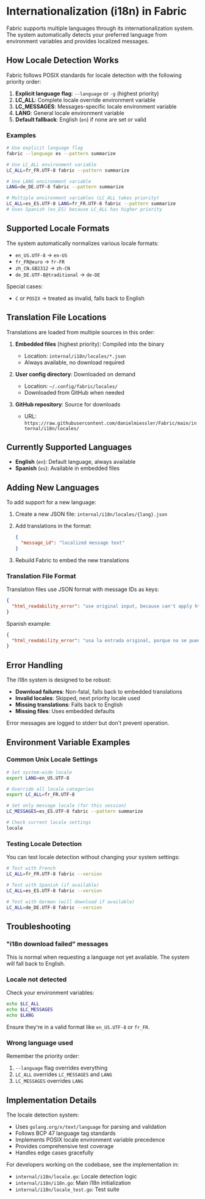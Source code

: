 # Internationalization (i18n) in Fabric

Fabric supports multiple languages through its internationalization system. The system automatically detects your preferred language from environment variables and provides localized messages.

## How Locale Detection Works

Fabric follows POSIX standards for locale detection with the following priority order:

1. **Explicit language flag**: `--language` or `-g` (highest priority)
2. **LC_ALL**: Complete locale override environment variable
3. **LC_MESSAGES**: Messages-specific locale environment variable
4. **LANG**: General locale environment variable
5. **Default fallback**: English (`en`) if none are set or valid

### Examples

```bash
# Use explicit language flag
fabric --language es --pattern summarize

# Use LC_ALL environment variable
LC_ALL=fr_FR.UTF-8 fabric --pattern summarize

# Use LANG environment variable
LANG=de_DE.UTF-8 fabric --pattern summarize

# Multiple environment variables (LC_ALL takes priority)
LC_ALL=es_ES.UTF-8 LANG=fr_FR.UTF-8 fabric --pattern summarize
# Uses Spanish (es_ES) because LC_ALL has higher priority
```

## Supported Locale Formats

The system automatically normalizes various locale formats:

- `en_US.UTF-8` → `en-US`
- `fr_FR@euro` → `fr-FR`
- `zh_CN.GB2312` → `zh-CN`
- `de_DE.UTF-8@traditional` → `de-DE`

Special cases:

- `C` or `POSIX` → treated as invalid, falls back to English

## Translation File Locations

Translations are loaded from multiple sources in this order:

1. **Embedded files** (highest priority): Compiled into the binary
   - Location: `internal/i18n/locales/*.json`
   - Always available, no download required

2. **User config directory**: Downloaded on demand
   - Location: `~/.config/fabric/locales/`
   - Downloaded from GitHub when needed

3. **GitHub repository**: Source for downloads
   - URL: `https://raw.githubusercontent.com/danielmiessler/Fabric/main/internal/i18n/locales/`

## Currently Supported Languages

- **English** (`en`): Default language, always available
- **Spanish** (`es`): Available in embedded files

## Adding New Languages

To add support for a new language:

1. Create a new JSON file: `internal/i18n/locales/{lang}.json`
2. Add translations in the format:

   ```json
   {
     "message_id": "localized message text"
   }
   ```

3. Rebuild Fabric to embed the new translations

### Translation File Format

Translation files use JSON format with message IDs as keys:

```json
{
  "html_readability_error": "use original input, because can't apply html readability"
}
```

Spanish example:

```json
{
  "html_readability_error": "usa la entrada original, porque no se puede aplicar la legibilidad de html"
}
```

## Error Handling

The i18n system is designed to be robust:

- **Download failures**: Non-fatal, falls back to embedded translations
- **Invalid locales**: Skipped, next priority locale used
- **Missing translations**: Falls back to English
- **Missing files**: Uses embedded defaults

Error messages are logged to stderr but don't prevent operation.

## Environment Variable Examples

### Common Unix Locale Settings

```bash
# Set system-wide locale
export LANG=en_US.UTF-8

# Override all locale categories
export LC_ALL=fr_FR.UTF-8

# Set only message locale (for this session)
LC_MESSAGES=es_ES.UTF-8 fabric --pattern summarize

# Check current locale settings
locale
```

### Testing Locale Detection

You can test locale detection without changing your system settings:

```bash
# Test with French
LC_ALL=fr_FR.UTF-8 fabric --version

# Test with Spanish (if available)
LC_ALL=es_ES.UTF-8 fabric --version

# Test with German (will download if available)
LC_ALL=de_DE.UTF-8 fabric --version
```

## Troubleshooting

### "i18n download failed" messages

This is normal when requesting a language not yet available. The system will fall back to English.

### Locale not detected

Check your environment variables:

```bash
echo $LC_ALL
echo $LC_MESSAGES
echo $LANG
```

Ensure they're in a valid format like `en_US.UTF-8` or `fr_FR`.

### Wrong language used

Remember the priority order:

1. `--language` flag overrides everything
2. `LC_ALL` overrides `LC_MESSAGES` and `LANG`
3. `LC_MESSAGES` overrides `LANG`

## Implementation Details

The locale detection system:

- Uses `golang.org/x/text/language` for parsing and validation
- Follows BCP 47 language tag standards
- Implements POSIX locale environment variable precedence
- Provides comprehensive test coverage
- Handles edge cases gracefully

For developers working on the codebase, see the implementation in:

- `internal/i18n/locale.go`: Locale detection logic
- `internal/i18n/i18n.go`: Main i18n initialization
- `internal/i18n/locale_test.go`: Test suite
